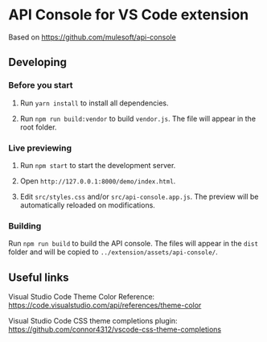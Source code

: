 # API Console for VS Code extension

Based on https://github.com/mulesoft/api-console

## Developing

### Before you start

1. Run `yarn install` to install all dependencies.

1. Run `npm run build:vendor` to build `vendor.js`. The file will appear in the root folder.

### Live previewing

1. Run `npm start` to start the development server.

1. Open `http://127.0.0.1:8000/demo/index.html`.

1. Edit `src/styles.css` and/or `src/api-console.app.js`. The preview will be automatically reloaded on modifications.

### Building

Run `npm run build` to build the API console. The files will appear in the `dist` folder and will be copied to `../extension/assets/api-console/`.

## Useful links

Visual Studio Code Theme Color Reference: https://code.visualstudio.com/api/references/theme-color

Visual Studio Code CSS theme completions plugin: https://github.com/connor4312/vscode-css-theme-completions